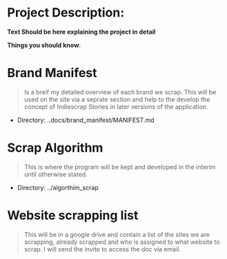 # Project Description:

**Text Should be here explaining the project in detail**

**Things you should know**:

# Brand Manifest 

> Is a breif my detailed overview of each brand we scrap. This will be used on the site via a seprate section and help to the develop the concept of Indiescrap Stories in later versions of the application.

- Directory: ..docs/brand_manifest/MANIFEST.md

# Scrap Algorithm 

> This is where the program will be kept and developed in the interim until otherwise stated. 

- Directory: ../algorthim_scrap

# Website scrapping list

> This will be in a google drive and contain a list of the sites we are scrapping, already scrapped and who is assigned to what website to scrap. I will send the invite to access the doc via email.


